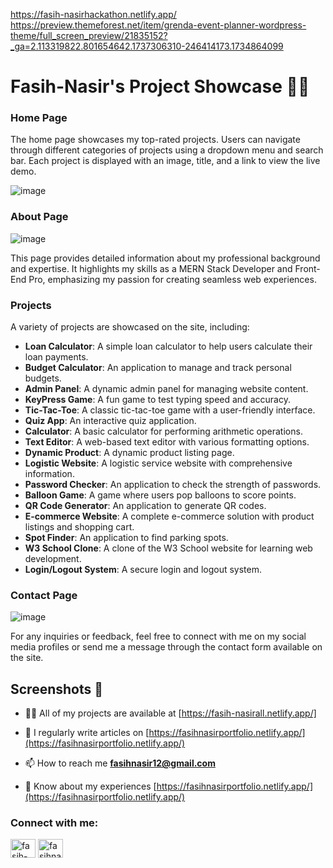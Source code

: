 https://fasih-nasirhackathon.netlify.app/
https://preview.themeforest.net/item/grenda-event-planner-wordpress-theme/full_screen_preview/21835152?_ga=2.113319822.801654642.1737306310-246414173.1734864099

# Fasih-Nasir's Project Showcase 🎇📌



### Home Page

The home page showcases my top-rated projects. Users can navigate through different categories of projects using a dropdown menu and search bar. Each project is displayed with an image, title, and a link to view the live demo.

![image](https://github.com/user-attachments/assets/59ff1785-18a4-4f93-b23a-f111a944f97a)


### About Page
![image](https://github.com/user-attachments/assets/138619b9-c9bb-4e47-bd43-21d111ce0fa8)

This page provides detailed information about my professional background and expertise. It highlights my skills as a MERN Stack Developer and Front-End Pro, emphasizing my passion for creating seamless web experiences.

### Projects

A variety of projects are showcased on the site, including:

- **Loan Calculator**: A simple loan calculator to help users calculate their loan payments.
- **Budget Calculator**: An application to manage and track personal budgets.
- **Admin Panel**: A dynamic admin panel for managing website content.
- **KeyPress Game**: A fun game to test typing speed and accuracy.
- **Tic-Tac-Toe**: A classic tic-tac-toe game with a user-friendly interface.
- **Quiz App**: An interactive quiz application.
- **Calculator**: A basic calculator for performing arithmetic operations.
- **Text Editor**: A web-based text editor with various formatting options.
- **Dynamic Product**: A dynamic product listing page.
- **Logistic Website**: A logistic service website with comprehensive information.
- **Password Checker**: An application to check the strength of passwords.
- **Balloon Game**: A game where users pop balloons to score points.
- **QR Code Generator**: An application to generate QR codes.
- **E-commerce Website**: A complete e-commerce solution with product listings and shopping cart.
- **Spot Finder**: An application to find parking spots.
- **W3 School Clone**: A clone of the W3 School website for learning web development.
- **Login/Logout System**: A secure login and logout system.


### Contact Page
![image](https://github.com/user-attachments/assets/5146754b-e21b-4d47-9fa1-36fd35aad4ed)

For any inquiries or feedback, feel free to connect with me on my social media profiles or send me a message through the contact form available on the site.
## Screenshots 📸

- 👨‍💻 All of my projects are available at [https://fasih-nasirall.netlify.app/]

- 📝 I regularly write articles on [https://fasihnasirportfolio.netlify.app/](https://fasihnasirportfolio.netlify.app/)

- 📫 How to reach me **fasihnasir12@gmail.com**

- 📄 Know about my experiences [https://fasihnasirportfolio.netlify.app/](https://fasihnasirportfolio.netlify.app/)

<h3 align="left">Connect with me:</h3>
<p align="left">
<a href="https://www.linkedin.com/in/fasih-nasir-830959252/" target="blank"><img align="center" src="https://raw.githubusercontent.com/rahuldkjain/github-profile-readme-generator/master/src/images/icons/Social/linked-in-alt.svg" alt="fasih-nasir" height="30" width="40" /></a>
<a href="https://www.facebook.com/profile.php?id=61550661127214&__cft__[0]=AZXhjvf3WTk2ymE3m0SfWANLefMQhtPC-dUiYAgllgPpEtD5IDZ-5olzVV_X2I3tHIC3_nPRlKFwAAzYgkH0Uz7Xm3TmGwHsUUWF9MGbo1D64JfpL6_NaA22nqgxLDE7tYGkUZwRaQItx4eQAW09B08CgUzgQrZm3-9_7N6fTTHocl3wb_4i1QsqIWlx-6nayx0&__tn__=-]C%2CP-R" target="blank"><img align="center" src="https://raw.githubusercontent.com/rahuldkjain/github-profile-readme-generator/master/src/images/icons/Social/facebook.svg" alt="fasihnasir" height="30" width="40" /></a>
</p>

